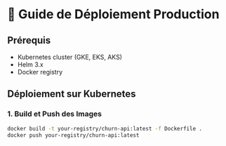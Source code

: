 # 🚀 Guide de Déploiement Production

## Prérequis
- Kubernetes cluster (GKE, EKS, AKS)
- Helm 3.x
- Docker registry

## Déploiement sur Kubernetes

### 1. Build et Push des Images
```bash
docker build -t your-registry/churn-api:latest -f Dockerfile .
docker push your-registry/churn-api:latest